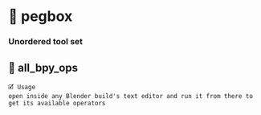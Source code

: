 # 🧰 pegbox
### Unordered tool set ###
## 🧷 all_bpy_ops ##
    🗹 Usage
    open inside any Blender build's text editor and run it from there to get its available operators
